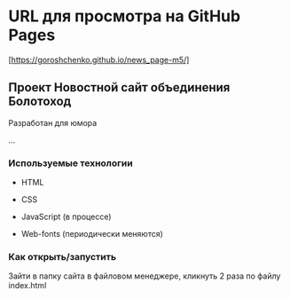 # URL для просмотра на GitHub Pages

[https://goroshchenko.github.io/news_page-m5/]

## Проект Новостной сайт объединения Болотоход

Разработан для юмора

…

### Используемые технологии

* HTML

* CSS

* JavaScript (в процессе)

* Web-fonts (периодически меняются)

### Как открыть/запустить

Зайти в папку сайта в файловом менеджере, кликнуть 2 раза по файлу index.html

